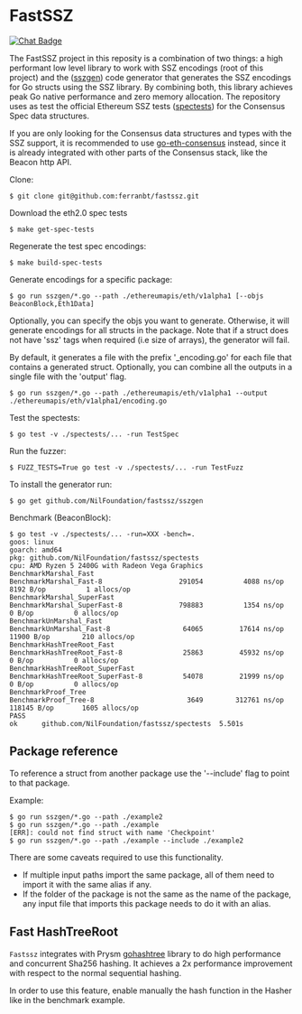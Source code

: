 # FastSSZ

[![Chat Badge]][chat link]

[chat badge]: https://img.shields.io/badge/chat-discord-%237289da
[chat link]: https://discord.gg/85U6593geJ

The FastSSZ project in this reposity is a combination of two things: a high performant low level library to work with SSZ encodings (root of this project) and the ([sszgen](./sszgen)) code generator that generates the SSZ encodings for Go structs using the SSZ library. By combining both, this library achieves peak Go native performance and zero memory allocation. The repository uses as test the official Ethereum SSZ tests ([spectests](./spectests/)) for the Consensus Spec data structures.

If you are only looking for the Consensus data structures and types with the SSZ support, it is recommended to use [go-eth-consensus](https://github.com/umbracle/go-eth-consensus) instead, since it is already integrated with other parts of the Consensus stack, like the Beacon http API.

Clone:

```
$ git clone git@github.com:ferranbt/fastssz.git
```

Download the eth2.0 spec tests

```
$ make get-spec-tests
```

Regenerate the test spec encodings:

```
$ make build-spec-tests
```

Generate encodings for a specific package:

```
$ go run sszgen/*.go --path ./ethereumapis/eth/v1alpha1 [--objs BeaconBlock,Eth1Data]
```

Optionally, you can specify the objs you want to generate. Otherwise, it will generate encodings for all structs in the package. Note that if a struct does not have 'ssz' tags when required (i.e size of arrays), the generator will fail.

By default, it generates a file with the prefix '\_encoding.go' for each file that contains a generated struct. Optionally, you can combine all the outputs in a single file with the 'output' flag.

```
$ go run sszgen/*.go --path ./ethereumapis/eth/v1alpha1 --output ./ethereumapis/eth/v1alpha1/encoding.go
```

Test the spectests:

```
$ go test -v ./spectests/... -run TestSpec
```

Run the fuzzer:

```
$ FUZZ_TESTS=True go test -v ./spectests/... -run TestFuzz
```

To install the generator run:

```
$ go get github.com/NilFoundation/fastssz/sszgen
```

Benchmark (BeaconBlock):

```
$ go test -v ./spectests/... -run=XXX -bench=.
goos: linux
goarch: amd64
pkg: github.com/NilFoundation/fastssz/spectests
cpu: AMD Ryzen 5 2400G with Radeon Vega Graphics
BenchmarkMarshal_Fast
BenchmarkMarshal_Fast-8             	  291054	      4088 ns/op	    8192 B/op	       1 allocs/op
BenchmarkMarshal_SuperFast
BenchmarkMarshal_SuperFast-8        	  798883	      1354 ns/op	       0 B/op	       0 allocs/op
BenchmarkUnMarshal_Fast
BenchmarkUnMarshal_Fast-8           	   64065	     17614 ns/op	   11900 B/op	     210 allocs/op
BenchmarkHashTreeRoot_Fast
BenchmarkHashTreeRoot_Fast-8        	   25863	     45932 ns/op	       0 B/op	       0 allocs/op
BenchmarkHashTreeRoot_SuperFast
BenchmarkHashTreeRoot_SuperFast-8   	   54078	     21999 ns/op	       0 B/op	       0 allocs/op
BenchmarkProof_Tree
BenchmarkProof_Tree-8               	    3649	    312761 ns/op	  118145 B/op	    1605 allocs/op
PASS
ok  	github.com/NilFoundation/fastssz/spectests	5.501s
```

## Package reference

To reference a struct from another package use the '--include' flag to point to that package.

Example:

```
$ go run sszgen/*.go --path ./example2
$ go run sszgen/*.go --path ./example
[ERR]: could not find struct with name 'Checkpoint'
$ go run sszgen/*.go --path ./example --include ./example2
```

There are some caveats required to use this functionality.

- If multiple input paths import the same package, all of them need to import it with the same alias if any.
- If the folder of the package is not the same as the name of the package, any input file that imports this package needs to do it with an alias.

## Fast HashTreeRoot

`Fastssz` integrates with Prysm [gohashtree](github.com/prysmaticlabs/gohashtree) library to do high performance and concurrent Sha256 hashing. It achieves a 2x performance improvement with respect to the normal sequential hashing.

In order to use this feature, enable manually the hash function in the Hasher like in the benchmark example.
